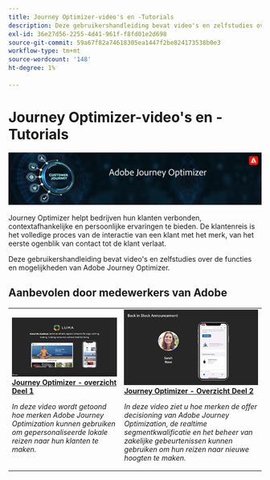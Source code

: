 ```yaml
---
title: Journey Optimizer-video's en -Tutorials
description: Deze gebruikershandleiding bevat video's en zelfstudies over de functies en mogelijkheden van Adobe Journey Optimizer.
exl-id: 36e27d56-2255-4d41-961f-f8fd01e2d698
source-git-commit: 59a67f82a74618305ea1447f2be824173538b0e3
workflow-type: tm+mt
source-wordcount: '148'
ht-degree: 1%

---
```



# Journey Optimizer-video&#39;s en -Tutorials

![](./assets/ajo-banner.png)

Journey Optimizer helpt bedrijven hun klanten verbonden, contextafhankelijke en persoonlijke ervaringen te bieden. De klantenreis is het volledige proces van de interactie van een klant met het merk, van het eerste ogenblik van contact tot de klant verlaat.

Deze gebruikershandleiding bevat video&#39;s en zelfstudies over de functies en mogelijkheden van Adobe Journey Optimizer.

## Aanbevolen door medewerkers van Adobe

<table>
<tr>
  <td>
    <a href="./introduction/journey-optimizer-overview-part-1.md">
      <img alt="Journey Optimizer - Overzicht Deel 1 - Mobiele reizen maken (video)" src="./assets/334174.jpg"/>
    </a>
    <div>
      <a href="./introduction/journey-optimizer-overview-part-1.md">
    <strong>Journey Optimizer - overzicht Deel 1  </strong>
    </a>
    </div>
    <p>
    <em>In deze video wordt getoond hoe merken Adobe Journey Optimization kunnen gebruiken om gepersonaliseerde lokale reizen naar hun klanten te maken.</em>
    <p>
  </td>
    <td>
    <a href="./introduction/journey-optimizer-overview-part-2.md">
      <img alt="Journey Optimizer - Overzicht Deel 2 - Mobiele reizen maken (video)" src="./assets/334175.jpg"/>
    </a>
    <div>
      <a href="./introduction/journey-optimizer-overview-part-2.md">
    <strong>Journey Optimizer - Overzicht Deel 2  </strong>
    </a>
    </div>
    <p>
    <em>In deze video ziet u hoe merken de offer decisioning van Adobe Journey Optimization, de realtime segmentkwalificatie en het beheer van zakelijke gebeurtenissen kunnen gebruiken om hun reizen naar nieuwe hoogten te maken.</em>
    <p>
  </td>
</table>




